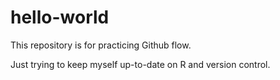# hello-world
This repository is for practicing Github flow.

Just trying to keep myself up-to-date on R and version control.
